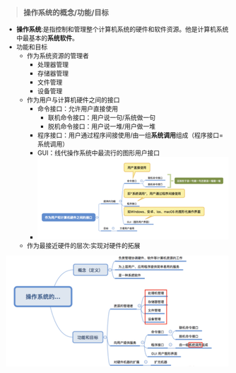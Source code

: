 > ### 操作系统的概念/功能/目标

- **操作系统**:是指控制和管理整个计算机系统的硬件和软件资源。他是计算机系统中最基本的**系统软件**。
- 功能和目标
  - 作为系统资源的管理者
    - 处理器管理
    - 存储器管理
    - 文件管理
    - 设备管理
  - 作为用户与计算机硬件之间的接口
    - 命令接口：允许用户直接使用
      - 联机命令接口：用户说一句/系统做一句
      - 脱机命令接口：用户说一堆/用户做一堆
    - 程序接口：用户通过程序间接使用/由一组**系统调用**组成（程序接口=系统调用）
    - GUI：线代操作系统中最流行的图形用户接口
    - ![image](1.png)
  - 作为最接近硬件的层次:实现对硬件的拓展

![image](2.png)